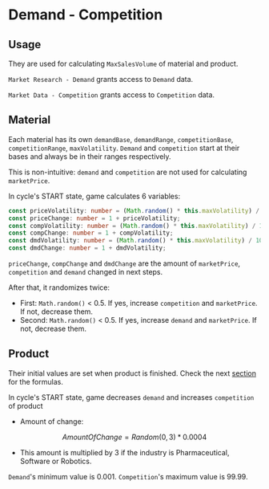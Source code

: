 # Demand - Competition

## Usage

They are used for calculating `MaxSalesVolume` of material and product.

`Market Research - Demand` grants access to `Demand` data.

`Market Data - Competition` grants access to `Competition` data.

## Material

Each material has its own `demandBase`, `demandRange`, `competitionBase`, `competitionRange`, `maxVolatility`. `Demand` and `competition` start at their bases and always be in their ranges respectively.

This is non-intuitive: `demand` and `competition` are not used for calculating `marketPrice`.

In cycle's START state, game calculates 6 variables:

```typescript
const priceVolatility: number = (Math.random() * this.maxVolatility) / 300;
const priceChange: number = 1 + priceVolatility;
const compVolatility: number = (Math.random() * this.maxVolatility) / 100;
const compChange: number = 1 + compVolatility;
const dmdVolatility: number = (Math.random() * this.maxVolatility) / 100;
const dmdChange: number = 1 + dmdVolatility;
```

`priceChange`, `compChange` and `dmdChange` are the amount of `marketPrice`, `competition` and `demand` changed in next steps.

After that, it randomizes twice:
- First: `Math.random()` < 0.5. If yes, increase `competition` and `marketPrice`. If not, decrease them.
- Second: `Math.random()` < 0.5. If yes, increase `demand` and `marketPrice`. If not, decrease them.

## Product

Their initial values are set when product is finished. Check the next [section](./product.md) for the formulas.

In cycle's START state, game decreases `demand` and increases `competition` of product
- Amount of change:

$$AmountOfChange = Random(0,3)*0.0004$$

- This amount is multiplied by 3 if the industry is Pharmaceutical, Software or Robotics.

`Demand`'s minimum value is 0.001. `Competition`'s maximum value is 99.99.
